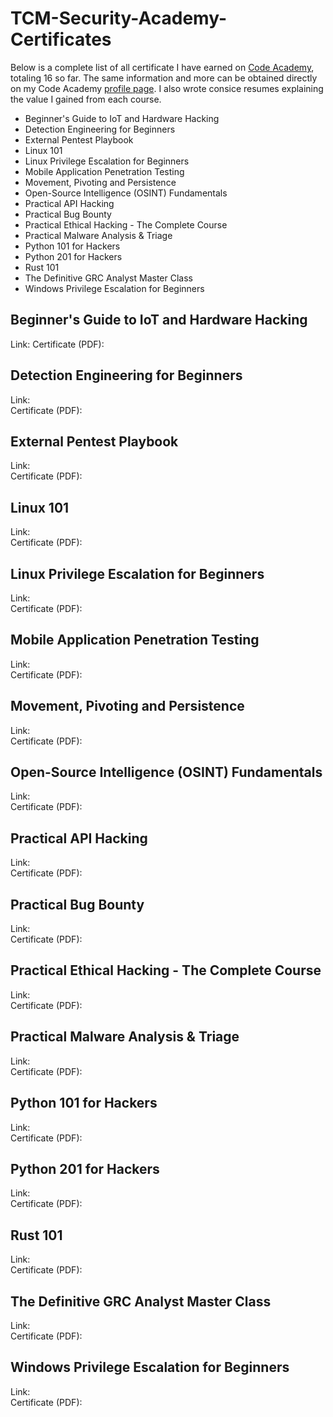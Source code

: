 <h1>TCM-Security-Academy-Certificates</h1>
<p>
Below is a complete list of all certificate I have earned on <a href="https://www.codecademy.com/">Code Academy</a>, totaling 16 so far. The same information and more can be obtained directly on my Code Academy <a href="https://www.codecademy.com/profiles/AccesscodeTalker">profile page</a>. I also wrote consice resumes explaining the value I gained from each course. 
</p> 
<ul>
  <li>Beginner's Guide to IoT and Hardware Hacking</li>
  <li>Detection Engineering for Beginners</li>
  <li>External Pentest Playbook</li>
  <li>Linux 101</li>
  <li>Linux Privilege Escalation for Beginners</li>
  <li>Mobile Application Penetration Testing</li>
  <li>Movement, Pivoting and Persistence</li>
  <li>Open-Source Intelligence (OSINT) Fundamentals</li>
  <li>Practical API Hacking</li>
  <li>Practical Bug Bounty</li>
  <li>Practical Ethical Hacking - The Complete Course</li>
  <li>Practical Malware Analysis & Triage</li>
  <li>Python 101 for Hackers</li>
  <li>Python 201 for Hackers</li>
  <li>Rust 101</li>
  <li>The Definitive GRC Analyst Master Class</li>
  <li>Windows Privilege Escalation for Beginners</li>
</ul>

<h2>Beginner's Guide to IoT and Hardware Hacking</h2>
<p>
</p>
Link: <hf>
Certificate (PDF):

<h2>Detection Engineering for Beginners</h2>
<p>
</p>
Link: <br>
Certificate (PDF):

<h2>External Pentest Playbook</h2>
<p>
</p>
Link: <br>
Certificate (PDF):

<h2>Linux 101</h2>
<p>
</p>
Link: <br>
Certificate (PDF):

<h2>Linux Privilege Escalation for Beginners</h2>
<p>
</p>
Link: <br>
Certificate (PDF):

<h2>Mobile Application Penetration Testing</h2>
<p>
</p>
Link: <br>
Certificate (PDF):

<h2>Movement, Pivoting and Persistence</h2>
<p>
</p>
Link: <br>
Certificate (PDF):

<h2>Open-Source Intelligence (OSINT) Fundamentals</h2>
<p>
</p>
Link: <br>
Certificate (PDF):

<h2>Practical API Hacking</h2>
<p>
</p>
Link: <br>
Certificate (PDF):

<h2>Practical Bug Bounty</h2>
<p>
</p>
Link: <br>
Certificate (PDF):

<h2>Practical Ethical Hacking - The Complete Course</h2>
<p>
</p>
Link: <br>
Certificate (PDF):

<h2>Practical Malware Analysis & Triage</h2>
<p>
</p>
Link: <br>
Certificate (PDF):

<h2>Python 101 for Hackers</h2>
<p>
</p>
Link: <br>
Certificate (PDF):

<h2>Python 201 for Hackers</h2>
<p>
</p>
Link: <br>
Certificate (PDF):

<h2>Rust 101</h2>
<p>
</p>
Link: <br>
Certificate (PDF):

<h2>The Definitive GRC Analyst Master Class</h2>
<p>
</p>
Link: <br>
Certificate (PDF):

<h2>Windows Privilege Escalation for Beginners</h2>
<p>
</p>
Link: <br>
Certificate (PDF):

